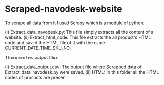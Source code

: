 # Scraped-navodesk-website
To scrape all data from it I used Scrapy which is a module of python.

(i) Extract_data_navodesk.py: This file simply extracts all the content of a website.
(ii) Extract_html_code: This file extracts the all product's HTML code and saved the HTML file of it with the name CURRENT_DATE_TIME_SKU_NO.

There are two output files

(i) Extract_data_output.csv: The output file where Scrapped data of Extract_data_navodesk.py were saved.
(ii) HTML: In this folder all the HTML codes of products are present.
